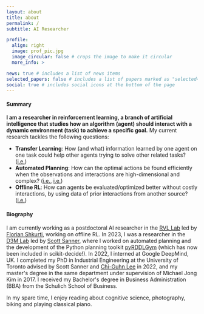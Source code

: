 ```yaml
---
layout: about
title: about
permalink: /
subtitle: AI Researcher

profile:
  align: right
  image: prof_pic.jpg
  image_circular: false # crops the image to make it circular
  more_info: >

news: true # includes a list of news items
selected_papers: false # includes a list of papers marked as "selected={true}"
social: true # includes social icons at the bottom of the page
---
```


#### Summary

**I am a researcher in reinforcement learning, a branch of artificial intelligence 
that studies how an algorithm (agent) should interact with a dynamic environment (task)
to achieve a specific goal.** My current research tackles the following questions:
- **Transfer Learning**: How (and what) information learned by one agent on one task could help other agents trying to solve other related tasks? ([i.e.](https://papers.nips.cc/paper_files/paper/2021/file/90610aa0e24f63ec6d2637e06f9b9af2-Paper.pdf))
- **Automated Planning**: How can the optimal actions be found efficiently when the observations and interactions are high-dimensional and complex? ([i.e.](https://arxiv.org/pdf/2401.12243), [i.e.](https://ojs.aaai.org/index.php/ICAPS/article/view/31480/33640))
- **Offline RL**: How can agents be evaluated/optimized better without costly interactions, by using data of prior interactions from another source? ([i.e.](https://openreview.net/pdf?id=dNqxZgyjcYA))


#### Biography

I am currently working as a postdoctoral AI researcher in the [RVL Lab](https://rvl.cs.toronto.edu/) led by [Florian Shkurti](https://www.cs.toronto.edu/~florian/), working on offline RL.
In 2023, I was a researcher in the [D3M Lab](https://d3m.mie.utoronto.ca/) led by [Scott Sanner](https://www.mie.utoronto.ca/faculty_staff/sanner/), where I worked on automated planning
and the development of the Python planning toolkit [pyRDDLGym](https://github.com/pyrddlgym-project) 
(which has now been included in scikit-decide!). In 2022, I interned at Google DeepMind, UK. 
I completed my PhD in Industrial Engineering at the University of Toronto advised by Scott Sanner
and [Chi-Guhn Lee](https://cglee.mie.utoronto.ca/) in 2022, and my master's degree in the same department under supervision of Michael Jong Kim in 2017. I received my Bachelor's degree in Business Administration (BBA) from the Schulich School of Business.

In my spare time, I enjoy reading about cognitive science, photography, biking and playing classical piano.